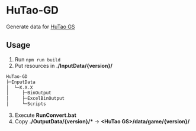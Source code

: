 # HuTao-GD
Generate data for [HuTao GS](https://github.com/NotArandomGUY/HuTao-GS)
## Usage
1. Run `npm run build`
2. Put resources in **./InputData/{version}/**  
```bash
HuTao-GD
├─InputData
│  └─X.X.X
│     ├─BinOutput
│     ├─ExcelBinOutput
│     └─Scripts
```
3. Execute **RunConvert.bat**
4. Copy **./OutputData/{version}/\*** -&gt; **&lt;HuTao GS&gt;/data/game/{version}/**